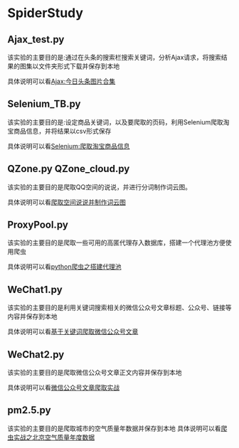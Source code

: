 # SpiderStudy
## Ajax_test.py
该实验的主要目的是:通过在头条的搜索栏搜索关键词，分析Ajax请求，将搜索结果的图集以文件夹形式下载并保存到本地

具体说明可以看[Ajax:今日头条图片合集](https://chenzy96.github.io/2018/11/19/Ajax-%E4%BB%8A%E6%97%A5%E5%A4%B4%E6%9D%A1%E5%9B%BE%E7%89%87%E5%90%88%E9%9B%86/)

## Selenium_TB.py
该实验的主要目的是:设定商品关键词，以及要爬取的页码，利用Selenium爬取淘宝商品信息，并将结果以csv形式保存

具体说明可以看[Selenium:爬取淘宝商品信息](https://chenzy96.github.io/2018/11/29/Selenium-%E7%88%AC%E5%8F%96%E6%B7%98%E5%AE%9D%E5%95%86%E5%93%81%E4%BF%A1%E6%81%AF/)

## QZone.py QZone_cloud.py
该实验的主要目的是爬取QQ空间的说说，并进行分词制作词云图。

具体说明可以看[爬取空间说说并制作词云图](https://chenzy96.github.io/2018/12/02/%E7%88%AC%E5%8F%96%E7%A9%BA%E9%97%B4%E8%AF%B4%E8%AF%B4%E5%B9%B6%E5%88%B6%E4%BD%9C%E8%AF%8D%E4%BA%91%E5%9B%BE/)

## ProxyPool.py
该实验的主要目的是爬取一些可用的高匿代理存入数据库，搭建一个代理池方便使用爬虫

具体说明可以看[python爬虫之搭建代理池](https://chenzy96.github.io/2018/12/04/python%E7%88%AC%E8%99%AB%E4%B9%8B%E6%90%AD%E5%BB%BA%E4%BB%A3%E7%90%86%E6%B1%A0/)

## WeChat1.py
该实验的主要目的是利用关键词搜索相关的微信公众号文章标题、公众号、链接等内容并保存到本地

具体说明可以看[基于关键词爬取微信公众号文章](https://chenzy96.github.io/2018/12/04/%E5%9F%BA%E4%BA%8E%E5%85%B3%E9%94%AE%E8%AF%8D%E7%88%AC%E5%8F%96%E5%BE%AE%E4%BF%A1%E5%85%AC%E4%BC%97%E5%8F%B7%E6%96%87%E7%AB%A0/)

## WeChat2.py
该实验的主要目的是爬取微信公众号文章正文内容并保存到本地

具体说明可以看[微信公众号文章爬取实战](https://chenzy96.github.io/2018/12/07/%E5%BE%AE%E4%BF%A1%E5%85%AC%E4%BC%97%E5%8F%B7%E6%96%87%E7%AB%A0%E7%88%AC%E5%8F%96%E5%AE%9E%E6%88%98/)

## pm2.5.py
该实验的主要目的是爬取城市的空气质量年数据并保存到本地
具体说明可以看[爬虫实战之北京空气质量年度数据](https://chenzy96.github.io/2018/12/09/%E7%88%AC%E8%99%AB%E5%AE%9E%E6%88%98%E4%B9%8B%E5%8C%97%E4%BA%AC%E7%A9%BA%E6%B0%94%E8%B4%A8%E9%87%8F%E5%B9%B4%E5%BA%A6%E6%95%B0%E6%8D%AE/)

